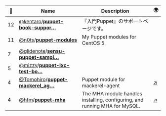 |:star2: | Name | Description | 🌍|
|---|---|---|---|
|12|[@kentaro](https://github.com/kentaro)/[**puppet-book-suppor…**](https://github.com/kentaro/puppet-book-support)|『入門Puppet』のサポートページです。||
|11|[@n0ts](https://github.com/n0ts)/[**puppet-modules**](https://github.com/n0ts/puppet-modules)|My Puppet modules for CentOS 5||
|7|[@glidenote](https://github.com/glidenote)/[**sensu-puppet-sampl…**](https://github.com/glidenote/sensu-puppet-sample)|||
|5|[@mizzy](https://github.com/mizzy)/[**puppet-lxc-test-bo…**](https://github.com/mizzy/puppet-lxc-test-box)|||
|4|[@Tomohiro](https://github.com/Tomohiro)/[**puppet-mackerel_ag…**](https://github.com/Tomohiro/puppet-mackerel_agent)|Puppet module for mackerel-agent|[:arrow_upper_right:](https://forge.puppetlabs.com/tomohiro/mackerel_agent)|
|4|[@hfm](https://github.com/hfm)/[**puppet-mha**](https://github.com/hfm/puppet-mha)|The MHA module handles installing, configuring, and running MHA for MySQL.|[:arrow_upper_right:](https://forge.puppetlabs.com/hfm/mha)|


